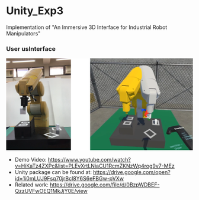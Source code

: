 # Unity_Exp3
Implementation of "An Immersive 3D Interface for Industrial Robot Manipulators"

### User usInterface
![alt text](Image.png)

- Demo Video: https://www.youtube.com/watch?v=HiKaTz4ZXPc&list=PLEvXrtLNiaCU1RcmZKNzWq4rog9v7-MEz
- Unity package can be found at: https://drive.google.com/open?id=1i0mLUJ9Fsq70jrBcl8Y6S6eFBGw-pVXw
- Related work: https://drive.google.com/file/d/0BzpWDBEF-QzzUVFwOEQ1MkJjY0E/view
